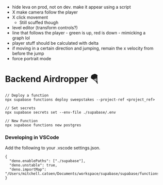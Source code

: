 - hide leva on prod, not on dev. make it appear using a script
- X make camera follow the player
- X click movement
  - Still scuffed though
- level editor (transform controls?)
- line that follows the player - green is up, red is down - mimicking a graph lol
- player stuff should be calculated with delta
- if moving in a certain direction and jumping, remain the x velocity from before the jump
- force portrait mode

# Backend Airdropper 🪂

```
// Deploy a function
npx supabase functions deploy sweepstakes --project-ref <project_ref>

// Set secrets
npx supabase secrets set --env-file ./supabase/.env

// New Function
npx supabase functions new postgres
```

### Developing in VSCode
Add the following to your .vscode settings.json.
```
{
  "deno.enablePaths": ["./supabase"],
  "deno.unstable": true,
  "deno.importMap": "/Users/mitchell.catoen/Documents/workspace/supabase/supabase/functions/import_map.json"
}

```